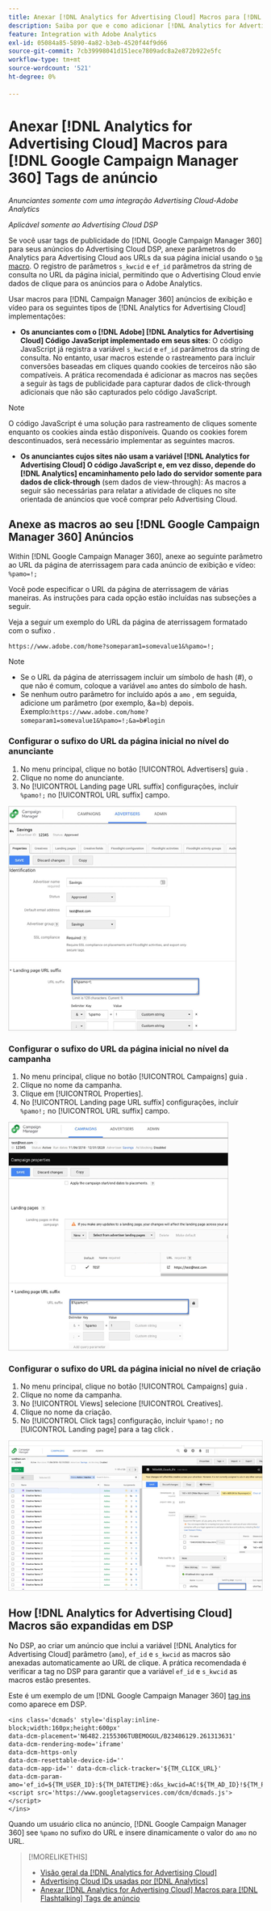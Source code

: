 ```yaml
---
title: Anexar [!DNL Analytics for Advertising Cloud] Macros para [!DNL Google Campaign Manager 360] Tags de anúncio
description: Saiba por que e como adicionar [!DNL Analytics for Advertising Cloud] macros para seu [!DNL Google Campaign Manager 360] tags de publicidade
feature: Integration with Adobe Analytics
exl-id: 05084a85-5890-4a82-b3eb-4520f44f9d66
source-git-commit: 7cb39998041d151ece7809adc8a2e872b922e5fc
workflow-type: tm+mt
source-wordcount: '521'
ht-degree: 0%

---
```


# Anexar [!DNL Analytics for Advertising Cloud] Macros para [!DNL Google Campaign Manager 360] Tags de anúncio

*Anunciantes somente com uma integração Advertising Cloud-Adobe Analytics*

*Aplicável somente ao Advertising Cloud DSP*

Se você usar tags de publicidade do [!DNL Google Campaign Manager 360] para seus anúncios do Advertising Cloud DSP, anexe parâmetros do Analytics para Advertising Cloud aos URLs da sua página inicial usando o [`%p` macro](https://support.google.com/campaignmanager/table/6096962). O registro de parâmetros `s_kwcid` e `ef_id` parâmetros da string de consulta no URL da página inicial, permitindo que o Advertising Cloud envie dados de clique para os anúncios para o Adobe Analytics.

Usar macros para [!DNL Campaign Manager 360] anúncios de exibição e vídeo para os seguintes tipos de [!DNL Analytics for Advertising Cloud] implementações:

* **Os anunciantes com o [!DNL Adobe] [!DNL Analytics for Advertising Cloud] Código JavaScript implementado em seus sites**: O código JavaScript já registra a variável `s_kwcid` e `ef_id` parâmetros da string de consulta. No entanto, usar macros estende o rastreamento para incluir conversões baseadas em cliques quando cookies de terceiros não são compatíveis. A prática recomendada é adicionar as macros nas seções a seguir às tags de publicidade para capturar dados de click-through adicionais que não são capturados pelo código JavaScript.

>[!NOTE]
>
>O código JavaScript é uma solução para rastreamento de cliques somente enquanto os cookies ainda estão disponíveis. Quando os cookies forem descontinuados, será necessário implementar as seguintes macros.

* **Os anunciantes cujos sites não usam a variável [!DNL Analytics for Advertising Cloud] O código JavaScript e, em vez disso, depende do [!DNL Analytics] encaminhamento pelo lado do servidor somente para dados de click-through** (sem dados de view-through): As macros a seguir são necessárias para relatar a atividade de cliques no site orientada de anúncios que você comprar pelo Advertising Cloud.

## Anexe as macros ao seu [!DNL Google Campaign Manager 360] Anúncios

Within [!DNL Google Campaign Manager 360], anexe ao seguinte parâmetro ao URL da página de aterrissagem para cada anúncio de exibição e vídeo: `%pamo=!;`

Você pode especificar o URL da página de aterrissagem de várias maneiras. As instruções para cada opção estão incluídas nas subseções a seguir.

Veja a seguir um exemplo do URL da página de aterrissagem formatado com o sufixo .

```
https://www.adobe.com/home?someparam1=somevalue1&%pamo=!;
```

>[!NOTE]
>
>
>* Se o URL da página de aterrissagem incluir um símbolo de hash (#), o que não é comum, coloque a variável `amo` antes do símbolo de hash.
>* Se nenhum outro parâmetro for incluído após a `amo` , em seguida, adicione um parâmetro (por exemplo, &amp;a=b) depois. Exemplo:`https://www.adobe.com/home?someparam1=somevalue1&%pamo=!;&a=b#login`


### Configurar o sufixo do URL da página inicial no nível do anunciante

1. No menu principal, clique no botão [!UICONTROL Advertisers] guia .
1. Clique no nome do anunciante.
1. No [!UICONTROL Landing page URL suffix] configurações, incluir `%pamo!;` no [!UICONTROL URL suffix] campo.

![configurações no nível do anunciante](/help/integrations/assets/macro-ggl360-advertiser.png)

### Configurar o sufixo do URL da página inicial no nível da campanha

1. No menu principal, clique no botão [!UICONTROL Campaigns] guia .
1. Clique no nome da campanha.
1. Clique em [!UICONTROL Properties].
1. No [!UICONTROL Landing page URL suffix] configurações, incluir `%pamo!;` no [!UICONTROL URL suffix] campo.

![configurações no nível da campanha](/help/integrations/assets/macro-ggl360-campaign.png)

### Configurar o sufixo do URL da página inicial no nível de criação

1. No menu principal, clique no botão [!UICONTROL Campaigns] guia .
1. Clique no nome da campanha.
1. No [!UICONTROL Views] selecione [!UICONTROL Creatives].
1. Clique no nome da criação.
1. No [!UICONTROL Click tags] configuração, incluir `%pamo!;` no [!UICONTROL Landing page] para a tag click .

![configurações de nível criativo](/help/integrations/assets/macro-ggl360-creative.png)

## How [!DNL Analytics for Advertising Cloud] Macros são expandidas em DSP

No DSP, ao criar um anúncio que inclui a variável [!DNL Analytics for Advertising Cloud] parâmetro (`amo`), `ef_id` e `s_kwcid` as macros são anexadas automaticamente ao URL de clique. A prática recomendada é verificar a tag no DSP para garantir que a variável `ef_id` e `s_kwcid` as macros estão presentes.

Este é um exemplo de um [!DNL Google Campaign Manager 360] [tag ins](https://support.google.com/campaignmanager/answer/6080468) como aparece em DSP.

```
<ins class='dcmads' style='display:inline-block;width:160px;height:600px'
data-dcm-placement='N6482.2155306TUBEMOGUL/B23486129.261313631'
data-dcm-rendering-mode='iframe'
data-dcm-https-only
data-dcm-resettable-device-id=''
data-dcm-app-id='' data-dcm-click-tracker='${TM_CLICK_URL}'
data-dcm-param-amo='ef_id=${TM_USER_ID}:${TM_DATETIME}:d&s_kwcid=AC!${TM_AD_ID}!${TM_PLACEMENT_ID}'>
<script src='https://www.googletagservices.com/dcm/dcmads.js'></script>
</ins>
```

Quando um usuário clica no anúncio, [!DNL Google Campaign Manager 360] see `%pamo` no sufixo do URL e insere dinamicamente o valor do `amo` no URL.


>[!MORELIKETHIS]
>
>* [Visão geral da [!DNL Analytics for Advertising Cloud]](overview.md)
>* [Advertising Cloud IDs usadas por [!DNL Analytics]](/help/integrations/analytics/ids.md)
>* [Anexar [!DNL Analytics for Advertising Cloud] Macros para [!DNL Flashtalking] Tags de anúncio](macros-flashtalking.md)

